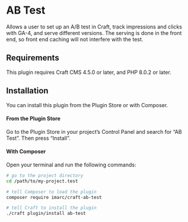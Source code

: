 # AB Test

Allows a user to set up an A/B test in Craft, track impressions and clicks with GA-4, and serve different versions. The serving is done in the front end, so front end caching will not interfere with the test.

## Requirements

This plugin requires Craft CMS 4.5.0 or later, and PHP 8.0.2 or later.

## Installation

You can install this plugin from the Plugin Store or with Composer.

#### From the Plugin Store

Go to the Plugin Store in your project’s Control Panel and search for “AB Test”. Then press “Install”.

#### With Composer

Open your terminal and run the following commands:

```bash
# go to the project directory
cd /path/to/my-project.test

# tell Composer to load the plugin
composer require imarc/craft-ab-test

# tell Craft to install the plugin
./craft plugin/install ab-test
```
